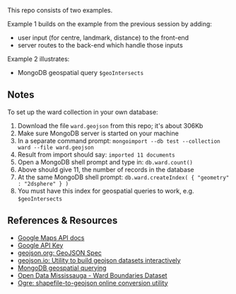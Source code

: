 This repo consists of two examples.

Example 1 builds on the example from the previous session by adding:

- user input (for centre, landmark, distance) to the front-end 
- server routes to the back-end which handle those inputs

Example 2 illustrates:

- MongoDB geospatial query `$geoIntersects`


Notes
-----

To set up the ward collection in your own database:

1. Download the file `ward.geojson` from this repo; it's about 306Kb
2. Make sure MongoDB server is started on your machine
3. In a separate command prompt: `mongoimport --db test --collection ward --file ward.geojson`
4. Result from import should say: `imported 11 documents`
5. Open a MongoDB shell prompt and type in: `db.ward.count()`
6. Above should give 11, the number of records in the database
7. At the same MongoDB shell prompt: `db.ward.createIndex( { "geometry" : "2dsphere" } )`
8. You must have this index for geospatial queries to work, e.g. `$geoIntersects`


References & Resources
----------------------

* [Google Maps API docs](https://developers.google.com/maps/documentation/javascript/reference)
* [Google API Key](https://console.developers.google.com)
* [geojson.org: GeoJSON Spec](http://geojson.org)
* [geojson.io: Utility to build geojson datasets interactively](http://geojson.io)
* [MongoDB geospatial querying](https://docs.mongodb.com/manual/reference/operator/query-geospatial/)
* [Open Data Mississauga - Ward Boundaries Dataset](http://data.mississauga.ca/datasets/d6392baad3b5443cb124f5f677e834a2_0)
* [Ogre: shapefile-to-geojson online conversion utility](https://ogre.adc4gis.com/)
